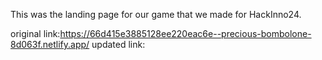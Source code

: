 This was the landing page for our game that we made for HackInno24.


original link:https://66d415e3885128ee220eac6e--precious-bombolone-8d063f.netlify.app/
updated link:
